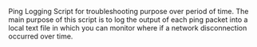 Ping Logging Script for troubleshooting purpose over period of time. The main purpose of this script is to log the output of each ping packet into a local text file in which you can monitor where if a network disconnection occurred over time.
